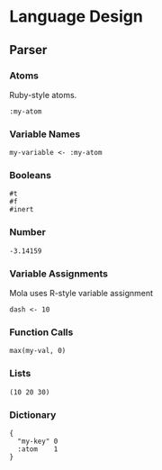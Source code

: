 
# Language Design

## Parser

### Atoms

Ruby-style atoms.

```
:my-atom
```

### Variable Names

```
my-variable <- :my-atom
```

### Booleans

```
#t
#f
#inert
```

### Number

```
-3.14159
```

### Variable Assignments

Mola uses R-style variable assignment

```
dash <- 10
```

### Function Calls

```
max(my-val, 0)
```

### Lists

```
(10 20 30)
```

### Dictionary

```
{
  "my-key" 0
  :atom    1
}
```
